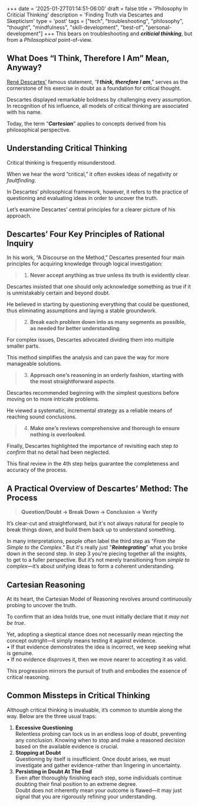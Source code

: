 +++
date = '2025-01-27T01:14:51-06:00'
draft = false
title = 'Philosophy In Criticial Thinking'
description = 'Finding Truth via Descartes and Skepticism'
type = 'post'
tags = ["tech", "troubleshooting", "philosophy", "thought", "mindfulness", "skill-development", "best-of", "personal-development"]
+++
This bears on troubleshooting and ***criticial thinking***, but from a *Philosophical* point-of-view.

## What Does “I Think, Therefore I Am” Mean, Anyway?

[René Descartes’](https://en.wikipedia.org/wiki/René_Descartes) famous statement, “***I think, therefore I am***,” serves as the cornerstone of his exercise in doubt as a foundation for critical thought. <br />

Descartes displayed remarkable boldness by challenging every assumption. In recognition of his influence, all models of critical thinking are associated with his name. <br />

Today, the term “***Cartesian***” applies to concepts derived from his philosophical perspective. <br />

## Understanding Critical Thinking

Critical thinking is frequently misunderstood. <br />

When we hear the word “critical,” it often evokes ideas of negativity or *faultfinding*. <br />

In Descartes’ philosophical framework, however, it refers to the practice of questioning and evaluating ideas in order to uncover the truth. <br />

Let’s examine Descartes’ central principles for a clearer picture of his approach.

## Descartes’ Four Key Principles of Rational Inquiry

In his work, “A Discourse on the Method,” Descartes presented four main principles for acquiring knowledge through logical investigation: <br />

> 1. **Never accept anything as true unless its truth is evidently clear**.

Descartes insisted that one should only acknowledge something as true if it is unmistakably certain and beyond doubt. <br />

He believed in starting by questioning everything that could be questioned, thus eliminating assumptions and laying a stable groundwork.

> 2. **Break each problem down into as many segments as possible, as needed for better understanding**.

For complex issues, Descartes advocated dividing them into multiple smaller parts. <br />

This method simplifies the analysis and can pave the way for more manageable solutions.

> 3. **Approach one’s reasoning in an orderly fashion, starting with the most straightforward aspects**.

Descartes recommended beginning with the simplest questions before moving on to more intricate problems. <br />

He viewed a systematic, incremental strategy as a reliable means of reaching sound conclusions.

> 4. **Make one’s reviews comprehensive and thorough to ensure nothing is overlooked**.

Finally, Descartes highlighted the importance of revisiting each step *to confirm* that no detail had been neglected. <br />

This final review in the 4th step helps guarantee the completeness and accuracy of the process.

## A Practical Overview of Descartes’ Method: The Process

> **Question/Doubt → Break Down → Conclusion → Verify**

It’s clear-cut and straightforward, but it's not always natural for people to break things down, and build them back up to understand something.  <br />

In many interpretations, people often label the third step as “*From the Simple to the Complex*.”  But it's really just "***Reintegrating***” what you broke down in the second step.  In step 3 you're piecing together all the insights, to get to a fuller perspective.  But it’s not merely transitioning from *simple to complex*—it’s about unifying ideas to form a coherent understanding. <br />

## Cartesian Reasoning

At its heart, the Cartesian Model of Reasoning revolves around continuously probing to uncover the truth. <br />

To confirm that an idea holds true, one must initially declare that it *may not be true*. <br />

Yet, adopting a skeptical stance does not necessarily mean rejecting the concept outright—it simply means testing it against evidence. <br />
•	If that evidence demonstrates the idea is incorrect, we keep seeking what is genuine. <br />
•	If no evidence disproves it, then we move nearer to accepting it as valid. <br />

This progression mirrors the pursuit of truth and embodies the essence of critical reasoning.

## Common Missteps in Critical Thinking

Although critical thinking is invaluable, it’s common to stumble along the way. Below are the three usual traps: <br />
1.	**Excessive Questioning** <br />
Relentless probing can lock us in an endless loop of doubt, preventing any conclusion. Knowing when to stop and make a reasoned decision based on the available evidence is crucial. <br />
2.	**Stopping at Doubt** <br />
Questioning by itself is insufficient. Once doubt arises, we must investigate and gather evidence-rather than lingering in uncertainty. <br />
3.	**Persisting in Doubt At The End** <br />
Even after thoroughly finishing each step, some individuals continue doubting their final position to an extreme degree. <br />
Doubt does not inherently mean your outcome is flawed—it may just signal that you are rigorously refining your understanding.